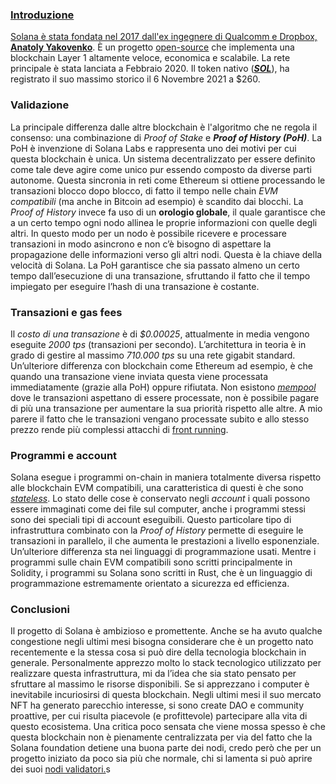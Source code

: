 <a href="" target="_blank">

### Introduzione
Solana è stata fondata nel 2017 dall'ex ingegnere di Qualcomm e Dropbox, <a href="https://www.crunchbase.com/person/anatoly-yakovenko" target="_blank">**Anatoly Yakovenko**</a>. È un progetto <a href="https://github.com/solana-labs/solana" target="_blank">open-source</a> che implementa una blockchain Layer 1 altamente veloce, economica e scalabile. La rete principale è stata lanciata a Febbraio 2020. Il token nativo (<a href="https://coinmarketcap.com/currencies/solana/" target="_blank">***SOL***</a>), ha registrato il suo massimo storico il 6 Novembre 2021 a $260.

### Validazione
La principale differenza dalle altre blockchain è l'algoritmo che ne regola il consenso: una combinazione di *Proof of Stake* e ***Proof of History (PoH)***. La PoH è invenzione di Solana Labs e rappresenta uno dei motivi per cui questa blockchain è unica. Un sistema decentralizzato per essere definito come tale deve agire come unico pur essendo composto da diverse parti autonome. Questa sincronia in reti come Ethereum si ottiene processando le transazioni blocco dopo blocco, di fatto il tempo nelle chain *EVM compatibili* (ma anche in Bitcoin ad esempio) è scandito dai blocchi. La *Proof of History* invece fa uso di un **orologio globale**, il quale garantisce che a un certo tempo ogni nodo allinea le proprie informazioni con quelle degli altri. In questo modo per un nodo è possibile ricevere e processare transazioni in modo asincrono e non c’è bisogno di aspettare la propagazione delle informazioni verso gli altri nodi. Questa è la chiave della velocità di Solana. La PoH garantisce che sia passato almeno un certo tempo dall’esecuzione di una transazione, sfruttando il fatto che il tempo impiegato per eseguire l’hash di una transazione è costante.

### Transazioni e gas fees
Il *costo di una transazione* è di *$0.00025*, attualmente in media vengono eseguite *2000 tps* (transazioni per secondo). L’architettura in teoria è in grado di gestire al massimo *710.000 tps* su una rete gigabit standard. Un’ulteriore differenza con blockchain come Ethereum ad esempio, è che quando una transazione viene inviata questa viene processata immediatamente (grazie alla PoH) oppure rifiutata. Non esistono <a href="https://coinmarketcap.com/alexandria/glossary/mempool" target="_blank">*mempool*</a> dove le transazioni aspettano di essere processate, non è possibile pagare di più una transazione per aumentare la sua priorità rispetto alle altre. A mio parere il fatto che le transazioni vengano processate subito e allo stesso prezzo rende più complessi attacchi di <a href="https://coinmarketcap.com/alexandria/glossary/front-running" target="_blank">front running</a>.

### Programmi e account
Solana esegue i programmi on-chain in maniera totalmente diversa rispetto alle blockchain EVM compatibili, una caratteristica di questi è che sono <a href="https://en.wikipedia.org/wiki/Stateless_protocol" target="_blank">*stateless*</a>. Lo stato delle cose è conservato negli *account* i quali possono essere immaginati come dei file sul computer, anche i programmi stessi sono dei speciali tipi di account eseguibili. Questo particolare tipo di infrastruttura combinato con la *Proof of History* permette di eseguire le transazioni in parallelo, il che aumenta le prestazioni a livello esponenziale. Un’ulteriore differenza sta nei linguaggi di programmazione usati. Mentre i programmi sulle chain EVM compatibili sono scritti principalmente in Solidity, i programmi su Solana sono scritti in Rust, che è un linguaggio di programmazione estremamente orientato a sicurezza ed efficienza.


### Conclusioni
Il progetto di Solana è ambizioso e promettente. Anche se ha avuto qualche congestione negli ultimi mesi bisogna considerare che è un progetto nato recentemente e la stessa cosa si può dire della tecnologia blockchain in generale. Personalmente apprezzo molto lo stack tecnologico utilizzato per realizzare questa infrastruttura, mi da l’idea che sia stato pensato per sfruttare al massimo le risorse disponibili. Se si apprezzano i computer è inevitabile incuriosirsi di questa blockchain. Negli ultimi mesi il suo mercato NFT ha generato parecchio interesse, si sono create DAO e community proattive, per cui risulta piacevole (e profittevole) partecipare alla vita di questo ecosistema. Una critica poco sensata che viene mossa spesso è che questa blockchain non è pienamente centralizzata per via del fatto che la Solana foundation detiene una buona parte dei nodi, credo però che per un progetto iniziato da poco sia più che normale, chi si lamenta si può aprire dei suoi <a href="https://coinmarketcap.com/alexandria/glossary/front-running" target="_blank">nodi validatori.</a>s